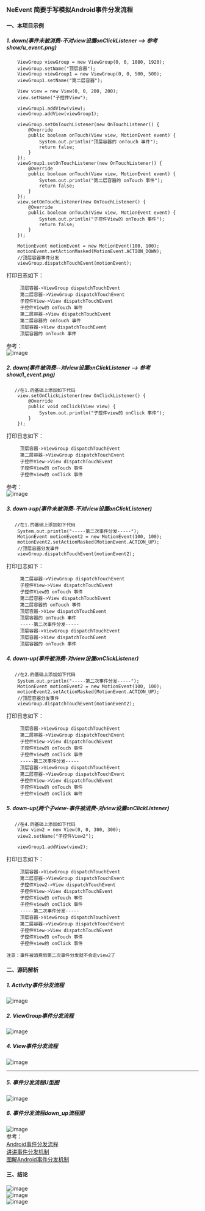 ### NeEvent 简要手写模拟Android事件分发流程
#### 一、本项目示例
##### 1. down(事件未被消费-不对view设置onClickListener --> 参考show/u_event.png)
```android
    ViewGroup viewGroup = new ViewGroup(0, 0, 1080, 1920);
    viewGroup.setName("顶层容器");
    ViewGroup viewGroup1 = new ViewGroup(0, 0, 500, 500);
    viewGroup1.setName("第二层容器");

    View view = new View(0, 0, 200, 200);
    view.setName("子控件View");

    viewGroup1.addView(view);
    viewGroup.addView(viewGroup1);

    viewGroup.setOnTouchListener(new OnTouchListener() {
        @Override
        public boolean onTouch(View view, MotionEvent event) {
            System.out.println("顶层容器的 onTouch 事件");
            return false;
        }
    });
    viewGroup1.setOnTouchListener(new OnTouchListener() {
        @Override
        public boolean onTouch(View view, MotionEvent event) {
            System.out.println("第二层容器的 onTouch 事件");
            return false;
        }
    });
    view.setOnTouchListener(new OnTouchListener() {
        @Override
        public boolean onTouch(View view, MotionEvent event) {
            System.out.println("子控件View的 onTouch 事件");
            return false;
        }
    });

    MotionEvent motionEvent = new MotionEvent(100, 100);
    motionEvent.setActionMasked(MotionEvent.ACTION_DOWN);
    //顶层容器事件分发
    viewGroup.dispatchTouchEvent(motionEvent);
```
打印日志如下：
```android
     顶层容器->ViewGroup dispatchTouchEvent
     第二层容器->ViewGroup dispatchTouchEvent
     子控件View->View dispatchTouchEvent
     子控件View的 onTouch 事件
     第二层容器->View dispatchTouchEvent
     第二层容器的 onTouch 事件
     顶层容器->View dispatchTouchEvent
     顶层容器的 onTouch 事件
```
参考：  
![image](https://github.com/tianyalu/NeEvent/blob/master/show/u_event.png)  
##### 2. down(事件被消费--对view设置onClickListener --> 参考show/l_event.png)
```android
   //在1.的基础上添加如下代码
    view.setOnClickListener(new OnClickListener() {
        @Override
        public void onClick(View view) {
            System.out.println("子控件view的 onClick 事件");
        }
    });
```
打印日志如下：
```android
     顶层容器->ViewGroup dispatchTouchEvent
     第二层容器->ViewGroup dispatchTouchEvent
     子控件View->View dispatchTouchEvent
     子控件View的 onTouch 事件
     子控件view的 onClick 事件
```
参考：  
![image](https://github.com/tianyalu/NeEvent/blob/master/show/l_event.png)  
##### 3. down->up(事件未被消费-不对view设置onClickListener)
```android
   //在1.的基础上添加如下代码
    System.out.println("-----第二次事件分发-----");
    MotionEvent motionEvent2 = new MotionEvent(100, 100);
    motionEvent2.setActionMasked(MotionEvent.ACTION_UP);
    //顶层容器分发事件
    viewGroup.dispatchTouchEvent(motionEvent2);
```
打印日志如下：
```android
     第二层容器->ViewGroup dispatchTouchEvent
     子控件View->View dispatchTouchEvent
     子控件View的 onTouch 事件
     第二层容器->View dispatchTouchEvent
     第二层容器的 onTouch 事件
     顶层容器->View dispatchTouchEvent
     顶层容器的 onTouch 事件
     -----第二次事件分发-----
     顶层容器->ViewGroup dispatchTouchEvent
     顶层容器->View dispatchTouchEvent
     顶层容器的 onTouch 事件
```
##### 4. down-up(事件被消费-对view设置onClickListener)
```android
   //在2.的基础上添加如下代码
    System.out.println("-----第二次事件分发-----");
    MotionEvent motionEvent2 = new MotionEvent(100, 100);
    motionEvent2.setActionMasked(MotionEvent.ACTION_UP);
    //顶层容器分发事件
    viewGroup.dispatchTouchEvent(motionEvent2);
```
打印日志如下：
```android
     顶层容器->ViewGroup dispatchTouchEvent
     第二层容器->ViewGroup dispatchTouchEvent
     子控件View->View dispatchTouchEvent
     子控件View的 onTouch 事件
     子控件view的 onClick 事件
     -----第二次事件分发-----
     顶层容器->ViewGroup dispatchTouchEvent
     第二层容器->ViewGroup dispatchTouchEvent
     子控件View->View dispatchTouchEvent
     子控件View的 onTouch 事件
     子控件view的 onClick 事件
```
##### 5. down-up(两个子view-事件被消费-对view设置onClickListener)
```android
   //在4.的基础上添加如下代码
    View view2 = new View(0, 0, 300, 300);
    view2.setName("子控件View2");
    
    viewGroup1.addView(view2);
```
打印日志如下：
```android
     顶层容器->ViewGroup dispatchTouchEvent
     第二层容器->ViewGroup dispatchTouchEvent
     子控件View2->View dispatchTouchEvent
     子控件View->View dispatchTouchEvent
     子控件View的 onTouch 事件
     子控件view的 onClick 事件
     -----第二次事件分发-----
     顶层容器->ViewGroup dispatchTouchEvent
     第二层容器->ViewGroup dispatchTouchEvent
     子控件View->View dispatchTouchEvent
     子控件View的 onTouch 事件
     子控件view的 onClick 事件
```
`注意：事件被消费后第二次事件分发就不会走view2了`
#### 二、源码解析
##### 1. Activity事件分发流程
![image](https://github.com/tianyalu/NeEvent/blob/master/show/event_activity.jpg)  
##### 2. ViewGroup事件分发流程
![image](https://github.com/tianyalu/NeEvent/blob/master/show/event_viewgroup.jpg) 
##### 4. View事件分发流程
![image](https://github.com/tianyalu/NeEvent/blob/master/show/event_view.jpg) 
 
*** 

##### 5. 事件分发流程U型图
![image](https://github.com/tianyalu/NeEvent/blob/master/show/event_down_u.png)  
##### 6. 事件分发流程down_up流程图  
![image](https://github.com/tianyalu/NeEvent/blob/master/show/event_down_up_consume.png)  
参考：  
[Android事件分发流程
]( https://www.jianshu.com/p/488100d60cad
)  
[讲讲事件分发机制
](https://www.jianshu.com/p/d3758eef1f72
)   
[图解Android事件分发机制
]( https://www.jianshu.com/p/e99b5e8bd67b
) 


#### 三、结论
![image](https://github.com/tianyalu/NeEvent/blob/master/show/event1.png)  
![image](https://github.com/tianyalu/NeEvent/blob/master/show/event2.png)  
![image](https://github.com/tianyalu/NeEvent/blob/master/show/event3.png)

